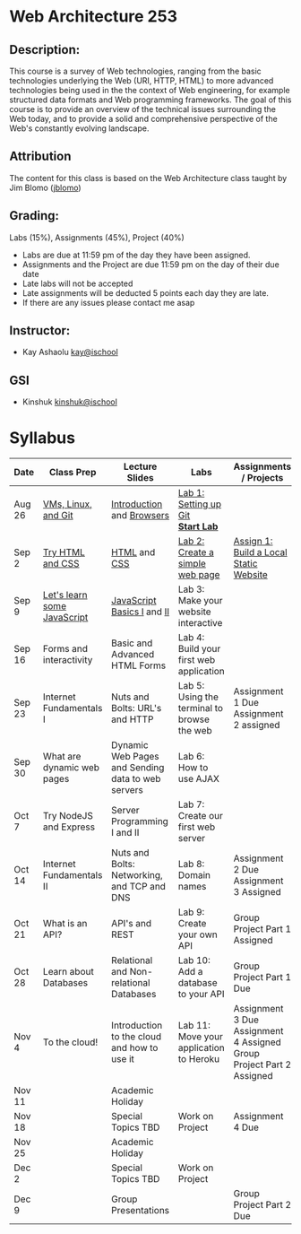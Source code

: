 # Web Architecture 253

## Description: 
This course is a survey of Web technologies, ranging from the basic technologies underlying the Web (URI, HTTP, HTML) to more advanced technologies being used in the the context of Web engineering, for example structured data formats and Web programming frameworks. The goal of this course is to provide an overview of the technical issues surrounding the Web today, and to provide a solid and comprehensive perspective of the Web's constantly evolving landscape.

## Attribution
The content for this class is based on the Web Architecture class taught by Jim Blomo ([jblomo](https://github.com/jblomo))

## Grading:
Labs (15%), Assignments (45%), Project (40%)
 - Labs are due at 11:59 pm of the day they have been assigned. 
 - Assignments and the Project are due 11:59 pm on the day of their due date
 - Late labs will not be accepted
 - Late assignments will be deducted 5 points each day they are late.
 - If there are any issues please contact me asap

## Instructor:
 - Kay Ashaolu <kay@ischool>
  
## GSI
 - Kinshuk <kinshuk@ischool>

# Syllabus

|  Date |  Class Prep | Lecture Slides | Labs | Assignments / Projects |
|---|---|---|---|---|
| Aug 26 | [VMs, Linux, and Git](https://kayashaolu.github.io/webarch/Class%20Prep%201%20-%20Virtual%20Machines,%20Linux%20Terminal,%20and%20Git.html) | [Introduction](https://kayashaolu.github.io/webarch/Lecture%201%20-%20Introduction.html) and [Browsers](https://kayashaolu.github.io/webarch/Lecture%202%20-%20What%20is%20a%20web%20browser.html) | [Lab 1: Setting up Git](https://github.com/kayashaolu/webarch-lab-1)<br />**[Start Lab](https://bcourses.berkeley.edu/courses/1454280/assignments/7731910)** | | 
| Sep 2 | [Try HTML and CSS](https://kayashaolu.github.io/webarch/Class%20Prep%202%20-%20Try%20HTML%20and%20CSS.html) | [HTML](https://kayashaolu.github.io/webarch/Lecture%203%20-%20HTML.html) and [CSS](https://kayashaolu.github.io/webarch/Lecture%204%20-%20CSS.html) | [Lab 2: Create a simple web page](https://github.com/kayashaolu/webarch-lab-2) | [Assign 1: Build a Local Static Website](https://github.com/kayashaolu/webarch-assign-1) |
| Sep 9 | [Let's learn some JavaScript](https://kayashaolu.github.io/webarch/Class%20Prep%203%20-%20Let's%20learn%20some%20JavaScript.html)| [JavaScript Basics I](https://kayashaolu.github.io/webarch/Lecture%205%20-%20JavaScript%20Basics%20I.html) and [II](https://kayashaolu.github.io/webarch/Lecture%206%20-%20JavaScript%20Basics%20II.html) | Lab 3: Make your website interactive | |
| Sep 16 | Forms and interactivity | Basic and Advanced HTML Forms | Lab 4: Build your first web application | |
| Sep 23 | Internet Fundamentals I | Nuts and Bolts: URL's and HTTP | Lab 5: Using the terminal to browse the web | Assignment 1 Due<br />Assignment 2 assigned  | 
| Sep 30 | What are dynamic web pages | Dynamic Web Pages and Sending data to web servers | Lab 6: How to use AJAX  | |
| Oct 7 | Try NodeJS and Express | Server Programming I and II | Lab 7: Create our first web server | |
| Oct 14 | Internet Fundamentals II | Nuts and Bolts: Networking, and TCP and DNS | Lab 8: Domain names  | Assignment 2 Due<br />Assignment 3 Assigned |
| Oct 21 | What is an API? | API's and REST | Lab 9: Create your own API  | Group Project Part 1 Assigned  |
| Oct 28 | Learn about Databases | Relational and Non-relational Databases | Lab 10: Add a database to your API | Group Project Part 1 Due |
| Nov 4 | To the cloud! | Introduction to the cloud and how to use it | Lab 11: Move your application to Heroku | Assignment 3 Due<br /> Assignment 4 Assigned<br /> Group Project Part 2 Assigned |
| Nov 11 |  |  Academic Holiday | | |
| Nov 18 | | Special Topics TBD | Work on Project | Assignment 4 Due |
| Nov 25 | | Academic Holiday | | |
| Dec 2 | | Special Topics TBD | Work on Project | |
| Dec 9 | | Group Presentations| | Group Project Part 2 Due |
